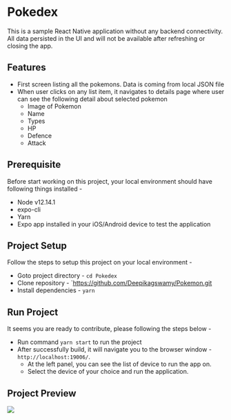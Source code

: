 # Pokedex
This is a sample React Native application without any backend connectivity. All data persisted in the UI and will not be available after refreshing or closing the app.

## Features
* First screen listing all the pokemons. Data is coming from local JSON file
* When user clicks on any list item, it navigates to details page where user can see the following detail about selected pokemon
    * Image of Pokemon
    * Name
    * Types
    * HP
    * Defence
    * Attack
    
## Prerequisite
Before start working on this project, your local environment should have following things installed - 
* Node v12.14.1
* expo-cli
* Yarn
* Expo app installed in your iOS/Android device to test the application

## Project Setup
Follow the steps to setup this project on your local environment - 
* Goto project directory - `cd Pokedex`
*  Clone repository - `https://github.com/Deepikagswamy/Pokemon.git 
* Install dependencies - `yarn`

## Run Project
It seems you are ready to contribute, please following the steps below - 
* Run command `yarn start` to run the project
* After successfully build, it will navigate you to the browser window - `http://localhost:19006/`. 
    * At the left panel, you can see the list of device to run the app on. 
    * Select the device of your choice and run the application.

## Project Preview

![](PokedexPreview.gif)

